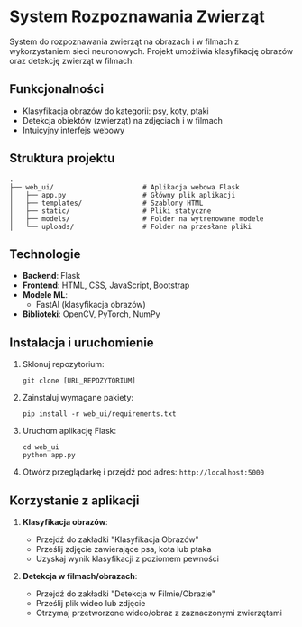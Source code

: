 # System Rozpoznawania Zwierząt

System do rozpoznawania zwierząt na obrazach i w filmach z wykorzystaniem sieci neuronowych. Projekt umożliwia klasyfikację obrazów oraz detekcję zwierząt w filmach.

## Funkcjonalności

- Klasyfikacja obrazów do kategorii: psy, koty, ptaki
- Detekcja obiektów (zwierząt) na zdjęciach i w filmach
- Intuicyjny interfejs webowy

## Struktura projektu

```
.
├── web_ui/                      # Aplikacja webowa Flask
│   ├── app.py                   # Główny plik aplikacji
│   ├── templates/               # Szablony HTML
│   ├── static/                  # Pliki statyczne
│   ├── models/                  # Folder na wytrenowane modele
│   └── uploads/                 # Folder na przesłane pliki
```

## Technologie

- **Backend**: Flask
- **Frontend**: HTML, CSS, JavaScript, Bootstrap
- **Modele ML**:
  - FastAI (klasyfikacja obrazów)
- **Biblioteki**: OpenCV, PyTorch, NumPy

## Instalacja i uruchomienie

1. Sklonuj repozytorium:
   ```
   git clone [URL_REPOZYTORIUM]
   ```

2. Zainstaluj wymagane pakiety:
   ```
   pip install -r web_ui/requirements.txt
   ```

3. Uruchom aplikację Flask:
   ```
   cd web_ui
   python app.py
   ```

4. Otwórz przeglądarkę i przejdź pod adres: `http://localhost:5000`

## Korzystanie z aplikacji

1. **Klasyfikacja obrazów**:
   - Przejdź do zakładki "Klasyfikacja Obrazów"
   - Prześlij zdjęcie zawierające psa, kota lub ptaka
   - Uzyskaj wynik klasyfikacji z poziomem pewności

2. **Detekcja w filmach/obrazach**:
   - Przejdź do zakładki "Detekcja w Filmie/Obrazie"
   - Prześlij plik wideo lub zdjęcie
   - Otrzymaj przetworzone wideo/obraz z zaznaczonymi zwierzętami 